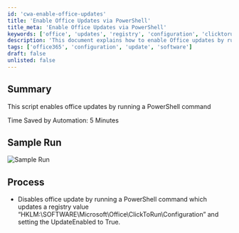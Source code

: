 ```yaml
---
id: 'cwa-enable-office-updates'
title: 'Enable Office Updates via PowerShell'
title_meta: 'Enable Office Updates via PowerShell'
keywords: ['office', 'updates', 'registry', 'configuration', 'clicktorun']
description: 'This document explains how to enable Office updates by running a PowerShell command that modifies a specific registry value. The script updates the registry key to allow for automatic updates, saving time and ensuring that your Office applications are always up to date.'
tags: ['office365', 'configuration', 'update', 'software']
draft: false
unlisted: false
---
```

## Summary

This script enables office updates by running a PowerShell command  

Time Saved by Automation: 5 Minutes

## Sample Run

![Sample Run](5078775/docs/8160764/images/11358658)

## Process

- Disables office update by running a PowerShell command which updates a registry value “HKLM:\\SOFTWARE\\Microsoft\\Office\\ClickToRun\\Configuration” and setting the UpdateEnabled to True.


